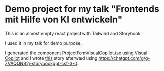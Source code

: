 # Demo project for my talk "Frontends mit Hilfe von KI entwickeln"
This is an almost empty react project with Tailwind and Storybook. 

I used it in my talk for demo purpose.

I generated the component [ProjectFormVisualCopilot.tsx](./src/ProjectFormVisualCopilot.tsx) using [Visual Copilot](https://www.builder.io/c/docs/visual-copilot) and I wrote 
[this](./src/ProjectFormVisualCopilot.stories.tsx) story afterward using  https://chatgpt.com/g/g-ZVAQQNB2j-storybookgpt-csf-3-0.